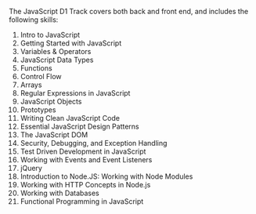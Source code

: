 The JavaScript D1 Track covers both back and front end, and includes the following skills: 
		
01. Intro to JavaScript
02. Getting Started with JavaScript	
03. Variables & Operators	
04. JavaScript Data Types	
05. Functions	
06. Control Flow	
07. Arrays	
08. Regular Expressions in JavaScript	
09. JavaScript Objects
10. Prototypes	
11. Writing Clean JavaScript Code
12. Essential JavaScript Design Patterns
13. The JavaScript DOM	
14. Security, Debugging, and Exception Handling	
15. Test Driven Development in JavaScript	
16. Working with Events and Event Listeners	
17. jQuery
18. Introduction to Node.JS: Working with Node Modules
19. Working with HTTP Concepts in Node.js	
20. Working with Databases	
21. Functional Programming in JavaScript
